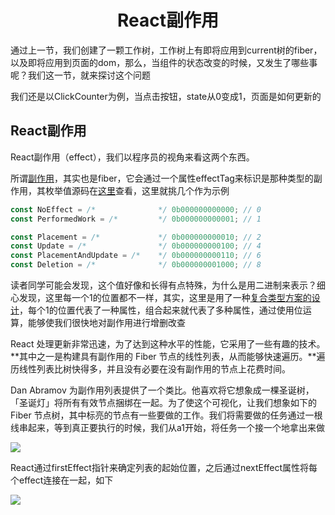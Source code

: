 <h1 align="center"> React副作用 </h1>

通过上一节，我们创建了一颗工作树，工作树上有即将应用到current树的fiber，以及即将应用到页面的dom，那么，当组件的状态改变的时候，又发生了哪些事呢？我们这一节，就来探讨这个问题

我们还是以ClickCounter为例，当点击按钮，state从0变成1，页面是如何更新的

## React副作用

React副作用（effect），我们以程序员的视角来看这两个东西。

所谓[副作用](https://zh-hans.reactjs.org/docs/hooks-overview.html#effect-hook)，其实也是fiber，它会通过一个属性effectTag来标识是那种类型的副作用，其枚举值源码在[这里](https://github.com/facebook/react/blob/504576306461a5ff339dc99691842f0f35a8bf4c/packages/shared/ReactSideEffectTags.js)查看，这里就挑几个作为示例

```js
const NoEffect = /*              */ 0b000000000000;	// 0
const PerformedWork = /*         */ 0b000000000001; // 1

const Placement = /*             */ 0b000000000010; // 2
const Update = /*                */ 0b000000000100; // 4
const PlacementAndUpdate = /*    */ 0b000000000110; // 6
const Deletion = /*              */ 0b000000001000; // 8
```

读者同学可能会发现，这个值好像和长得有点特殊，为什么是用二进制来表示？细心发现，这里每一个1的位置都不一样，其实，这里是用了一种[复合类型方案的设计](https://segmentfault.com/a/1190000016284033)，每个1的位置代表了一种属性，组合起来就代表了多种属性，通过使用位运算，能够使我们很快地对副作用进行增删改查

React 处理更新非常迅速，为了达到这种水平的性能，它采用了一些有趣的技术。**其中之一是构建具有副作用的 Fiber 节点的线性列表，从而能够快速遍历。**遍历线性列表比树快得多，并且没有必要在没有副作用的节点上花费时间。

Dan Abramov 为副作用列表提供了一个类比。他喜欢将它想象成一棵圣诞树，「圣诞灯」将所有有效节点捆绑在一起。为了使这个可视化，让我们想象如下的 Fiber 节点树，其中标亮的节点有一些要做的工作。我们将需要做的任务通过一根线串起来，等到真正要执行的时候，我们从a1开始，将任务一个接一个地拿出来做

![](/Users/huax/workspace/simple-react-v16/assets/patchEffect.png)

React通过firstEffect指针来确定列表的起始位置，之后通过nextEffect属性将每个effect连接在一起，如下

![](/Users/huax/workspace/simple-react-v16/assets/effect-list.png)



